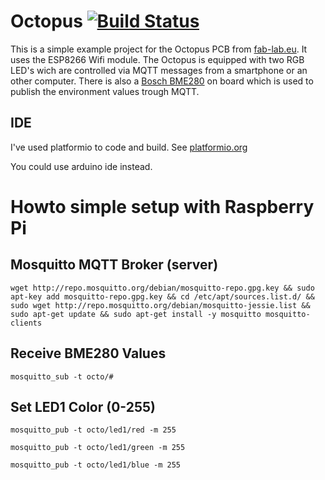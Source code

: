 # Octopus [![Build Status](https://travis-ci.org/vondraussen/octopus.svg?branch=master)](https://travis-ci.org/vondraussen/octopus)
This is a simple example project for the Octopus PCB from [fab-lab.eu](http://fab-lab.eu/octopus/). It uses the ESP8266 Wifi module.
The Octopus is equipped with two RGB LED's wich are controlled via MQTT messages from a smartphone or an other computer. There is also a [Bosch BME280](https://www.bosch-sensortec.com/bst/products/all_products/bme280) on board which is used to publish the environment values trough MQTT.

## IDE
I've used platformio to code and build. See [platformio.org](http://platformio.org/)

You could use arduino ide instead.

# Howto simple setup with Raspberry Pi
## Mosquitto MQTT Broker (server)
```wget http://repo.mosquitto.org/debian/mosquitto-repo.gpg.key && sudo apt-key add mosquitto-repo.gpg.key && cd /etc/apt/sources.list.d/ && sudo wget http://repo.mosquitto.org/debian/mosquitto-jessie.list && sudo apt-get update && sudo apt-get install -y mosquitto mosquitto-clients```

## Receive BME280 Values
```mosquitto_sub -t octo/#```

## Set LED1 Color (0-255)
```mosquitto_pub -t octo/led1/red -m 255```

```mosquitto_pub -t octo/led1/green -m 255```

```mosquitto_pub -t octo/led1/blue -m 255```

